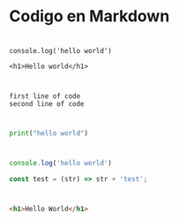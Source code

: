 <!-- Codigo en Markdown -->
# Codigo en Markdown

#
`console.log('hello world')`

`<h1>Hello world</h1>`

#

```
first line of code
second line of code
```
#
```python
print("hello world")
```
#
```javascript
console.log('hello world')

const test = (str) => str + 'test';
```
#
```html
<h1>Hello World</h1>
```